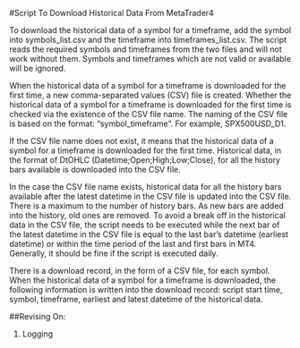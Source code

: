 
#Script To Download Historical Data From MetaTrader4

To download the historical data of a symbol for a timeframe, add the symbol into symbols_list.csv and the timeframe into timeframes_list.csv. The script reads the required symbols and timeframes from the two files and will not work without them. Symbols and timeframes which are not valid or available will be ignored.

When the historical data of a symbol for a timeframe is downloaded for the first time, a new comma-separated values (CSV) file is created. Whether the historical data of a symbol for a timeframe is downloaded for the first time is checked via the existence of the CSV file name. The naming of the CSV file is based on the format: “symbol_timeframe”. For example, SPX500USD_D1.

If the CSV file name does not exist, it means that the historical data of a symbol for a timeframe is downloaded for the first time. Historical data, in the format of DtOHLC (Datetime;Open;High;Low;Close), for all the history bars available is downloaded into the CSV file.

In the case the CSV file name exists, historical data for all the history bars available after the latest datetime in the CSV file is updated into the CSV file. There is a maximum to the number of history bars. As new bars are added into the history, old ones are removed. To avoid a break off in the historical data in the CSV file, the script needs to be executed while the next bar of the latest datetime in the CSV file is equal to the last bar’s datetime (earliest datetime) or within the time period of the last and first bars in MT4. Generally, it should be fine if the script is executed daily.

There is a download record, in the form of a CSV file, for each symbol. When the historical data of a symbol for a timeframe is downloaded, the following information is written into the download record: script start time, symbol, timeframe, earliest and latest datetime of the historical data.

##Revising On:
1. Logging

